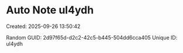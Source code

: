 ﻿# Auto Note ul4ydh
Created: 2025-09-26 13:50:42

Random GUID: 2d97f65d-d2c2-42c5-b445-504dd6cca405
Unique ID: ul4ydh

